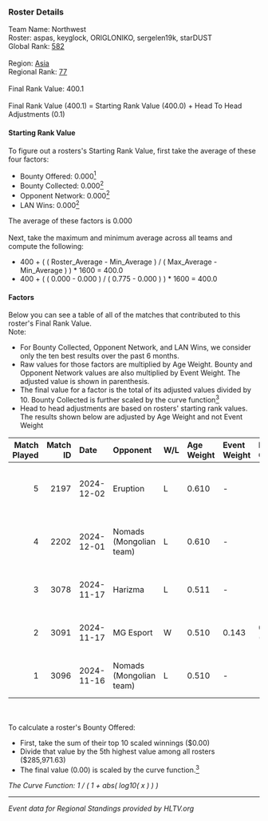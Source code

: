 ### Roster Details<br />
Team Name: Northwest<br />
Roster: aspas, keyglock, ORIGLONIKO, sergelen19k, starDUST<br />
Global Rank: [582](../../standings_global_2025_02_28.md)<br />
<br />
Region: [Asia]( ../../standings_asia_2025_02_28.md)<br />
Regional Rank: [77]( ../../standings_asia_2025_02_28.md)<br />
<br />
Final Rank Value:  400.1<br />
<br />
Final Rank Value (400.1) = Starting Rank Value (400.0) + Head To Head Adjustments (0.1)<br />

#### Starting Rank Value<br />
To figure out a rosters's Starting Rank Value, first take the average of these four factors:<br />
- Bounty Offered: 0.000[<sup>1</sup>](#table2)
- Bounty Collected: 0.000[<sup>2</sup>](#table1)
- Opponent Network: 0.000[<sup>2</sup>](#table1)
- LAN Wins: 0.000[<sup>2</sup>](#table1)

The average of these factors is 0.000<br />
<br />
Next, take the maximum and minimum average across all teams and compute the following:<br />
- 400 + ( ( Roster_Average - Min_Average ) / ( Max_Average - Min_Average ) ) * 1600 = 400.0
- 400 + ( ( 0.000 - 0.000 ) / ( 0.775 - 0.000 ) ) * 1600 = 400.0


#### Factors<br />
Below you can see a table of all of the matches that contributed to this roster's Final Rank Value.<br />
Note:<br />

- For Bounty Collected, Opponent Network, and LAN Wins, we consider only the ten best results over the past 6 months.
- Raw values for those factors are multiplied by Age Weight. Bounty and Opponent Network values are also multiplied by Event Weight. The adjusted value is shown in parenthesis.
- The final value for a factor is the total of its adjusted values divided by 10. Bounty Collected is further scaled by the curve function[<sup>3</sup>](#curveFunction)
- Head to head adjustments are based on rosters' starting rank values. The results shown below are adjusted by Age Weight and not Event Weight
<span id="table1"></span><br />


| Match Played | Match ID | Date       | Opponent                | W/L | Age Weight | Event Weight | Bounty Collected | Opponent Network | LAN Wins  | H2H Adj. | Roster                                             |
| -: | -: | :- | :- | :- | :- | :- | :- | :- | :- | -: | :- |
|            5 |     2197 | 2024-12-02 | Eruption                | L   | 0.610      | -            | -                | -                | -         |    -1.17 | aspas, keyglock, ORIGLONIKO, sergelen19k, starDUST |
|            4 |     2202 | 2024-12-01 | Nomads (Mongolian team) | L   | 0.610      | -            | -                | -                | -         |    -2.65 | aspas, keyglock, ORIGLONIKO, sergelen19k, starDUST |
|            3 |     3078 | 2024-11-17 | Harizma                 | L   | 0.511      | -            | -                | -                | -         |    -1.72 | 290, aspas, keyglock, ORIGLONIKO, starDUST         |
|            2 |     3091 | 2024-11-17 | MG Esport               | W   | 0.510      | 0.143        | 0.000 (0.000)    | 0.000 (0.000)    | 0 (0.000) |     7.88 | 290, aspas, keyglock, ORIGLONIKO, starDUST         |
|            1 |     3096 | 2024-11-16 | Nomads (Mongolian team) | L   | 0.510      | -            | -                | -                | -         |    -2.25 | 290, aspas, keyglock, ORIGLONIKO, starDUST         |

<br />
<span id="table2"></span><br />
To calculate a roster's Bounty Offered:<br />

- First, take the sum of their top 10 scaled winnings ($0.00)
- Divide that value by the 5th highest value among all rosters ($285,971.63)
- The final value (0.00) is scaled by the curve function.[<sup>3</sup>](#curveFunction)

<span id="curveFunction"></span>_The Curve Function: 1 / ( 1 + abs( log10( x ) ) )_<br />

---
_Event data for Regional Standings provided by HLTV.org_<br />
